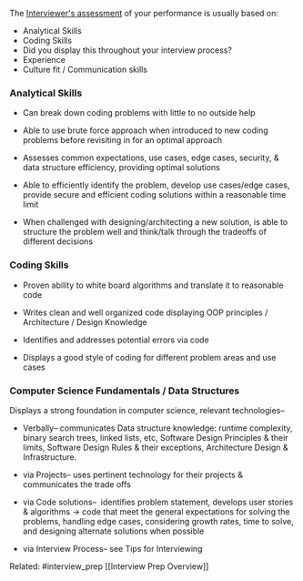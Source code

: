 
The [Interviewer's assessment](https://docs.google.com/document/d/1nS41AQTLAZwCOEhBhrwpoqh5Y7kePWJbSpo1RXHjTF0/edit#heading=h.kp8q0b8j3i66) of your performance is usually based on:
+ Analytical Skills
+ Coding Skills
+ Did you display this throughout your interview process?
+ Experience
+ Culture fit / Communication skills

### Analytical Skills 
- Can break down coding problems with little to no outside help
    
- Able to use brute force approach when introduced to new coding problems before revisiting in for an optimal approach 
    
- Assesses common expectations, use cases, edge cases, security, & data structure efficiency, providing optimal solutions
    
- Able to efficiently identify the problem, develop use cases/edge cases, provide secure and efficient coding solutions within a reasonable time limit
    
- When challenged with designing/architecting a new solution, is able to structure the problem well and think/talk through the tradeoffs of different decisions
    
### Coding Skills
- Proven ability to white board algorithms and translate it to reasonable code
    
- Writes clean and well organized code displaying OOP principles / Architecture / Design Knowledge
    
- Identifies and addresses potential errors via code
    
- Displays a good style of coding for different problem areas and use cases 

### Computer Science Fundamentals / Data Structures

Displays a strong foundation in computer science, relevant technologies– 

- Verbally– communicates Data structure knowledge: runtime complexity, binary search trees, linked lists, etc, Software Design Principles & their limits, Software Design Rules & their exceptions, Architecture Design & Infrastructure.
    
- via Projects– uses pertinent technology for their projects & communicates the trade offs
    
- via Code solutions–  identifies problem statement, develops user stories & algorithms -> code that meet the general expectations for solving the problems, handling edge cases, considering growth rates, time to solve, and designing alternate solutions when possible

- via Interview Process– see Tips for Interviewing


Related: #interview_prep [[Interview Prep Overview]] 